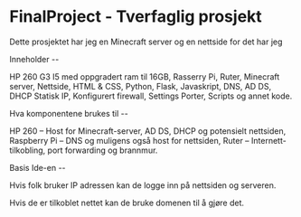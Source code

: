 # FinalProject - Tverfaglig prosjekt

Dette prosjektet har jeg en Minecraft server og en nettside for det har jeg


Inneholder --

HP 260 G3 I5 med oppgradert ram til 16GB,
Rasserry Pi,
Ruter,
Minecraft server, Nettside,
HTML & CSS, Python, Flask, Javaskript,
DNS, AD DS, DHCP
Statisk IP, Konfigurert firewall, Settings Porter,
Scripts og annet kode.

Hva komponentene brukes til --

HP 260 – Host for Minecraft-server, AD DS, DHCP og potensielt nettsiden,
Raspberry Pi – DNS og muligens også host for nettsiden,
Ruter – Internett-tilkobling, port forwarding og brannmur.

Basis Ide-en --

Hvis folk bruker IP adressen kan de logge inn på nettsiden og serveren.

Hvis de er tilkoblet nettet kan de bruke domenen til å gjøre det.

